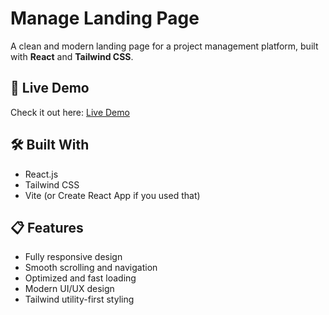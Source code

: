 # Manage Landing Page

A clean and modern landing page for a project management platform, built with **React** and **Tailwind CSS**.

## 🚀 Live Demo

Check it out here: [Live Demo](https://mange-landing-page-1.netlify.app/)

## 🛠️ Built With

- React.js
- Tailwind CSS
- Vite (or Create React App if you used that)

## 📋 Features

- Fully responsive design
- Smooth scrolling and navigation
- Optimized and fast loading
- Modern UI/UX design
- Tailwind utility-first styling
